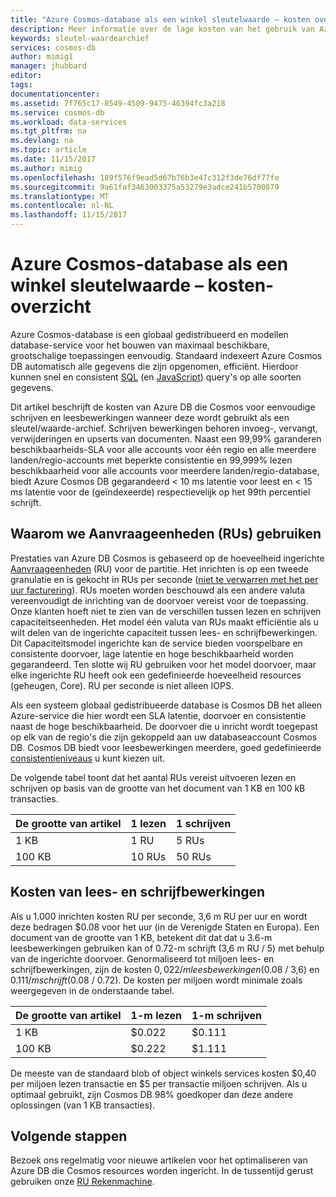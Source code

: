 ```yaml
---
title: "Azure Cosmos-database als een winkel sleutelwaarde – kosten overzicht | Microsoft Docs"
description: Meer informatie over de lage kosten van het gebruik van Azure DB die Cosmos als een winkel sleutelwaarde.
keywords: sleutel-waardearchief
services: cosmos-db
author: mimig1
manager: jhubbard
editor: 
tags: 
documentationcenter: 
ms.assetid: 7f765c17-8549-4509-9475-46394fc3a218
ms.service: cosmos-db
ms.workload: data-services
ms.tgt_pltfrm: na
ms.devlang: na
ms.topic: article
ms.date: 11/15/2017
ms.author: mimig
ms.openlocfilehash: 189f576f9ead5d67b76b3e47c312f3de76df77fe
ms.sourcegitcommit: 9a61faf3463003375a53279e3adce241b5700879
ms.translationtype: MT
ms.contentlocale: nl-NL
ms.lasthandoff: 11/15/2017
---
```

# <a name="azure-cosmos-db-as-a-key-value-store--cost-overview"></a>Azure Cosmos-database als een winkel sleutelwaarde – kosten-overzicht

Azure Cosmos-database is een globaal gedistribueerd en modellen database-service voor het bouwen van maximaal beschikbare, grootschalige toepassingen eenvoudig. Standaard indexeert Azure Cosmos DB automatisch alle gegevens die zijn opgenomen, efficiënt. Hierdoor kunnen snel en consistent [SQL](documentdb-sql-query.md) (en [JavaScript](programming.md)) query's op alle soorten gegevens. 

Dit artikel beschrijft de kosten van Azure DB die Cosmos voor eenvoudige schrijven en leesbewerkingen wanneer deze wordt gebruikt als een sleutel/waarde-archief. Schrijven bewerkingen behoren invoeg-, vervangt, verwijderingen en upserts van documenten. Naast een 99,99% garanderen beschikbaarheids-SLA voor alle accounts voor één regio en alle meerdere landen/regio-accounts met beperkte consistentie en 99,999% lezen beschikbaarheid voor alle accounts voor meerdere landen/regio-database, biedt Azure Cosmos DB gegarandeerd < 10 ms latentie voor leest en < 15 ms latentie voor de (geïndexeerde) respectievelijk op het 99th percentiel schrijft. 

## <a name="why-we-use-request-units-rus"></a>Waarom we Aanvraageenheden (RUs) gebruiken

Prestaties van Azure DB Cosmos is gebaseerd op de hoeveelheid ingerichte [Aanvraageenheden](request-units.md) (RU) voor de partitie. Het inrichten is op een tweede granulatie en is gekocht in RUs per seconde ([niet te verwarren met het per uur facturering](https://azure.microsoft.com/pricing/details/cosmos-db/)). RUs moeten worden beschouwd als een andere valuta vereenvoudigt de inrichting van de doorvoer vereist voor de toepassing. Onze klanten hoeft niet te zien van de verschillen tussen lezen en schrijven capaciteitseenheden. Het model één valuta van RUs maakt efficiëntie als u wilt delen van de ingerichte capaciteit tussen lees- en schrijfbewerkingen. Dit Capaciteitsmodel ingerichte kan de service bieden voorspelbare en consistente doorvoer, lage latentie en hoge beschikbaarheid worden gegarandeerd. Ten slotte wij RU gebruiken voor het model doorvoer, maar elke ingerichte RU heeft ook een gedefinieerde hoeveelheid resources (geheugen, Core). RU per seconde is niet alleen IOPS.

Als een systeem globaal gedistribueerde database is Cosmos DB het alleen Azure-service die hier wordt een SLA latentie, doorvoer en consistentie naast de hoge beschikbaarheid. De doorvoer die u inricht wordt toegepast op elk van de regio's die zijn gekoppeld aan uw databaseaccount Cosmos DB. Cosmos DB biedt voor leesbewerkingen meerdere, goed gedefinieerde [consistentieniveaus](consistency-levels.md) u kunt kiezen uit. 

De volgende tabel toont dat het aantal RUs vereist uitvoeren lezen en schrijven op basis van de grootte van het document van 1 KB en 100 kB transacties.

|De grootte van artikel|1 lezen|1 schrijven|
|-------------|------|-------|
|1 KB|1 RU|5 RUs|
|100 KB|10 RUs|50 RUs|

## <a name="cost-of-reads-and-writes"></a>Kosten van lees- en schrijfbewerkingen

Als u 1.000 inrichten kosten RU per seconde, 3,6 m RU per uur en wordt deze bedragen $0.08 voor het uur (in de Verenigde Staten en Europa). Een document van de grootte van 1 KB, betekent dit dat dat u 3.6-m leesbewerkingen gebruiken kan of 0.72-m schrijft (3,6 m RU / 5) met behulp van de ingerichte doorvoer. Genormaliseerd tot miljoen lees- en schrijfbewerkingen, zijn de kosten $0,022 /m leesbewerkingen ($0.08 / 3,6) en $0.111/ m schrijft ($0.08 / 0.72). De kosten per miljoen wordt minimale zoals weergegeven in de onderstaande tabel.

|De grootte van artikel|1-m lezen|1-m schrijven|
|-------------|-------|--------|
|1 KB|$0.022|$0.111|
|100 KB|$0.222|$1.111|


De meeste van de standaard blob of object winkels services kosten $0,40 per miljoen lezen transactie en $5 per transactie miljoen schrijven. Als u optimaal gebruikt, zijn Cosmos DB 98% goedkoper dan deze andere oplossingen (van 1 KB transacties).

## <a name="next-steps"></a>Volgende stappen

Bezoek ons regelmatig voor nieuwe artikelen voor het optimaliseren van Azure DB die Cosmos resources worden ingericht. In de tussentijd gerust gebruiken onze [RU Rekenmachine](https://www.documentdb.com/capacityplanner).

